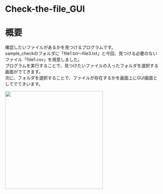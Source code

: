 # Check-the-file_GUI

# 概要
確認したいファイルがあるかを見つけるプログラムです。</br>
sample_checkのフォルダに「file1.txt～file3.txt」と今回、見つける必要のないファイル「fiile1.csv」を用意しました。</br>
プログラムを実行することで、見つけたいファイルの入ったフォルダを選択する画面がでてきます。<br/>
次に、フォルダを選択することで、ファイルが存在するかを画面上にGUI画面としてでてきいます。<br/>


<img src="https://user-images.githubusercontent.com/70006535/114366859-ccf69f80-9bb6-11eb-83c6-8744ee70a0e3.png" width="320px">
